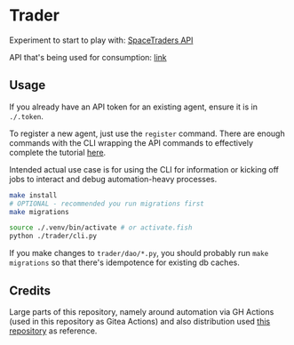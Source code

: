# Trader

Experiment to start to play with: [SpaceTraders API](https://docs.spacetraders.io/quickstart/new-game)

API that's being used for consumption: 
[link](https://stoplight.io/api/v1/projects/spacetraders/spacetraders/nodes/reference/SpaceTraders.json?fromExportButton=true&snapshotType=http_service&deref=optimizedBundle)

## Usage

If you already have an API token for an existing agent, ensure it is in `./.token`.

To register a new agent, just use the `register` command. There are enough commands with the CLI wrapping the API
commands to effectively complete the tutorial [here](https://docs.spacetraders.io/quickstart/new-game).

Intended actual use case is for using the CLI for information or kicking off jobs to interact and debug automation-heavy
processes. 

```bash
make install
# OPTIONAL - recommended you run migrations first
make migrations

source ./.venv/bin/activate # or activate.fish
python ./trader/cli.py
```

If you make changes to `trader/dao/*.py`, you should probably run `make migrations` so that there's idempotence for
existing db caches.

## Credits

Large parts of this repository, namely around automation via GH Actions (used in this repository as Gitea Actions) and
also distribution used [this repository](https://github.com/aptible/aptstract) as reference.
